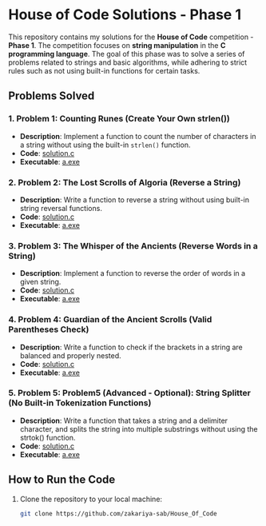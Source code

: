 # House of Code Solutions - Phase 1

This repository contains my solutions for the **House of Code** competition - **Phase 1**. The competition focuses on **string manipulation** in the **C programming language**. The goal of this phase was to solve a series of problems related to strings and basic algorithms, while adhering to strict rules such as not using built-in functions for certain tasks.

## Problems Solved

### 1. **Problem 1: Counting Runes (Create Your Own strlen())**
- **Description**: Implement a function to count the number of characters in a string without using the built-in `strlen()` function.
- **Code**: [solution.c](./House_Of_Code_phase01/Problem1/CountingRunes.c)
- **Executable**: [a.exe](./House_Of_Code_phase01/Problem1/a.exe)

### 2. **Problem 2: The Lost Scrolls of Algoria (Reverse a String)**
- **Description**: Write a function to reverse a string without using built-in string reversal functions.
- **Code**: [solution.c](./House_Of_Code_phase01/Problem2/The_Lost_Scrolls_Of_Algoria.c)
- **Executable**: [a.exe](./House_Of_Code_phase01/Problem2/a.exe)

### 3. **Problem 3: The Whisper of the Ancients (Reverse Words in a String)**
- **Description**: Implement a function to reverse the order of words in a given string.
- **Code**: [solution.c](./House_Of_Code_phase01/problem3/The_Whisper_of_the_Ancients.c)
- **Executable**: [a.exe](./House_Of_Code_phase01/problem3/a.exe)

### 4. **Problem 4: Guardian of the Ancient Scrolls (Valid Parentheses Check)**
- **Description**: Write a function to check if the brackets in a string are balanced and properly nested.
- **Code**: [solution.c](./House_Of_Code_phase01/Problem4/Guardian_of_the_Ancient_Scrolls.c)
- **Executable**: [a.exe](./House_Of_Code_phase01/Problem4/a.exe)

### 5. **Problem 5: Problem5 (Advanced - Optional): String Splitter (No Built-in Tokenization Functions)**
- **Description**: Write a function that takes a string and a delimiter character, and splits the string
into multiple substrings without using the strtok() function.
- **Code**: [solution.c](./House_Of_Code_phase01/Problem5/)
- **Executable**: [a.exe](./House_Of_Code_phase01/Problem5/)

## How to Run the Code
1. Clone the repository to your local machine:
   ```bash
   git clone https://github.com/zakariya-sab/House_Of_Code
